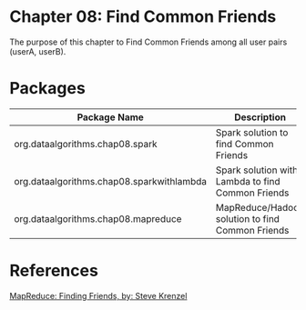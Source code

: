 Chapter 08: Find Common Friends
===============================
The purpose of this chapter to Find Common Friends among all user pairs (userA, userB).


Packages
========

Package Name                              | Description                                       |
----------------------------------------- | ------------------------------------------------- | 
org.dataalgorithms.chap08.spark           | Spark solution to find Common Friends             | 
org.dataalgorithms.chap08.sparkwithlambda | Spark solution with Lambda to find Common Friends | 
org.dataalgorithms.chap08.mapreduce       | MapReduce/Hadoop solution to find Common Friends  | 


References
==========
[MapReduce: Finding Friends, by: Steve Krenzel](http://stevekrenzel.com/finding-friends-with-mapreduce)